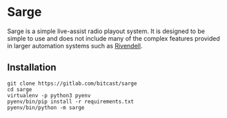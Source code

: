 # Sarge

Sarge is a simple live-assist radio playout system. It is designed to be simple
to use and does not include many of the complex features provided in larger
automation systems such as [Rivendell](http://rivendellaudio.org/).

## Installation

```
git clone https://gitlab.com/bitcast/sarge
cd sarge
virtualenv -p python3 pyenv
pyenv/bin/pip install -r requirements.txt
pyenv/bin/python -m sarge
```
